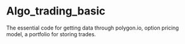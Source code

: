 # Algo_trading_basic
The essential code for getting data through polygon.io, option pricing model, a portfolio for storing trades. 
